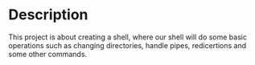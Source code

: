 # Description
This project is about creating a shell, where our shell will do some basic operations such as changing directories, handle pipes, redicertions and some other commands.
